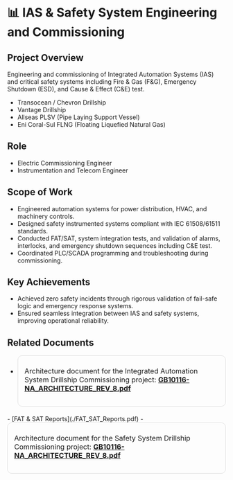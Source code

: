 # 📊 IAS & Safety System Engineering and Commissioning

## Project Overview  
Engineering and commissioning of Integrated Automation Systems (IAS) and critical safety systems including Fire & Gas (F&G), Emergency Shutdown (ESD), and Cause & Effect (C&E) test.

- Transocean / Chevron Drillship
- Vantage Drillship
- Allseas PLSV (Pipe Laying Support Vessel)
- Eni Coral-Sul FLNG (Floating Liquefied Natural Gas)

## Role  
- Electric Commissioning Engineer
- Instrumentation and Telecom Engineer

## Scope of Work  
- Engineered automation systems for power distribution, HVAC, and machinery controls.  
- Designed safety instrumented systems compliant with IEC 61508/61511 standards.  
- Conducted FAT/SAT, system integration tests, and validation of alarms, interlocks, and emergency shutdown sequences including C&E test.  
- Coordinated PLC/SCADA programming and troubleshooting during commissioning.

## Key Achievements  
- Achieved zero safety incidents through rigorous validation of fail-safe logic and emergency response systems.  
- Ensured seamless integration between IAS and safety systems, improving operational reliability.

## Related Documents  
- <div style="border:1px solid #ddd; border-radius:10px; padding:15px; max-width:650px; margin-bottom:20px;">
  <p style="font-size:16px; margin-top:10px;">
    Architecture document for the Integrated Automation System Drillship Commissioning project: 
    <a href="./Drillship Integrated Automation System Topology.pdf" target="_blank"><strong>GB10116-NA_ARCHITECTURE_REV_8.pdf</strong></a>
  </p>
</div>
- [FAT & SAT Reports](./FAT_SAT_Reports.pdf)
- <div style="border:1px solid #ddd; border-radius:10px; padding:15px; max-width:650px; margin-bottom:20px;">
  <p style="font-size:16px; margin-top:10px;">
    Architecture document for the Safety System Drillship Commissioning project: 
    <a href="./GB10116-NA_ARCHITECTURE_REV_8.pdf" target="_blank"><strong>GB10116-NA_ARCHITECTURE_REV_8.pdf</strong></a>
  </p>
</div>

